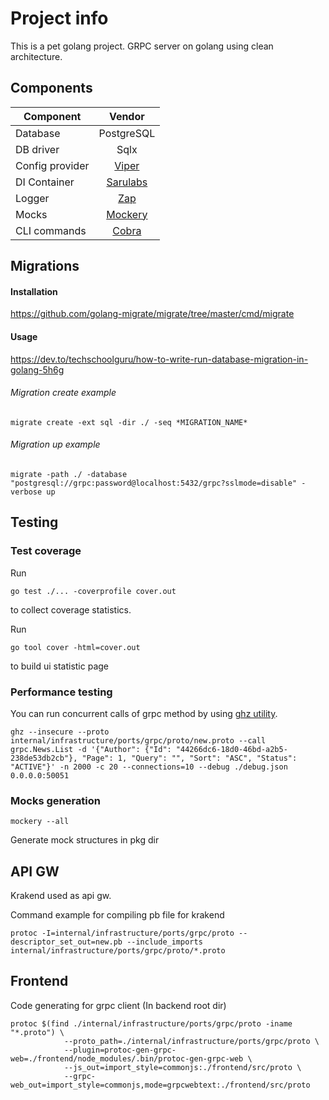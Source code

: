 # Project info
This is a pet golang project. 
GRPC server on golang using clean architecture.

## Components
| Component       |                    Vendor                    |
|-----------------|:--------------------------------------------:|
| Database        |                  PostgreSQL                  |
| DB driver       |                     Sqlx                     |
| Config provider |                  [Viper](https://github.com/spf13/viper)                   |
| DI Container    |  [Sarulabs](https://github.com/sarulabs/di)  |
| Logger |    [Zap](https://github.com/uber-go/zap)     |
| Mocks | [Mockery](https://github.com/vektra/mockery) |
 | CLI commands |   [Cobra](https://github.com/spf13/cobra)    |


## Migrations
#### Installation
https://github.com/golang-migrate/migrate/tree/master/cmd/migrate

#### Usage
https://dev.to/techschoolguru/how-to-write-run-database-migration-in-golang-5h6g

###### Migration create example
```
migrate create -ext sql -dir ./ -seq *MIGRATION_NAME*
```    

###### Migration up example
```
migrate -path ./ -database "postgresql://grpc:password@localhost:5432/grpc?sslmode=disable" -verbose up
```    

## Testing

### Test coverage

Run 
```
go test ./... -coverprofile cover.out
```
to collect coverage statistics.

Run
```
go tool cover -html=cover.out
```
to build ui statistic page

 
### Performance testing
You can run concurrent calls of grpc method by using [ghz utility](https://ghz.sh/docs/examples).   
```
ghz --insecure --proto internal/infrastructure/ports/grpc/proto/new.proto --call grpc.News.List -d '{"Author": {"Id": "44266dc6-18d0-46bd-a2b5-238de53db2cb"}, "Page": 1, "Query": "", "Sort": "ASC", "Status": "ACTIVE"}' -n 2000 -c 20 --connections=10 --debug ./debug.json   0.0.0.0:50051
```

### Mocks generation
```
mockery --all
```
Generate mock structures in pkg dir 


## API GW
Krakend used as api gw.

Command example for compiling pb file for krakend
```
protoc -I=internal/infrastructure/ports/grpc/proto --descriptor_set_out=new.pb --include_imports internal/infrastructure/ports/grpc/proto/*.proto
```


## Frontend

Code generating for grpc client (In backend root dir)

```
protoc $(find ./internal/infrastructure/ports/grpc/proto -iname "*.proto") \
 			--proto_path=./internal/infrastructure/ports/grpc/proto \
			--plugin=protoc-gen-grpc-web=./frontend/node_modules/.bin/protoc-gen-grpc-web \
			--js_out=import_style=commonjs:./frontend/src/proto \
			--grpc-web_out=import_style=commonjs,mode=grpcwebtext:./frontend/src/proto
```